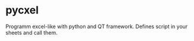 # pycxel
Programm excel-like with python and QT framework. Defines script in your sheets and call them.
